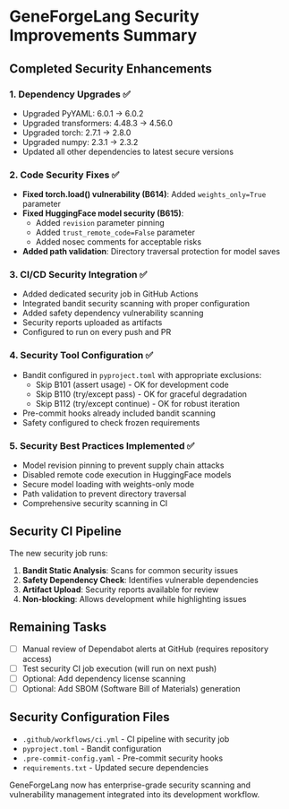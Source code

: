 # GeneForgeLang Security Improvements Summary

## Completed Security Enhancements

### 1. Dependency Upgrades ✅
- Upgraded PyYAML: 6.0.1 → 6.0.2
- Upgraded transformers: 4.48.3 → 4.56.0
- Upgraded torch: 2.7.1 → 2.8.0
- Upgraded numpy: 2.3.1 → 2.3.2
- Updated all other dependencies to latest secure versions

### 2. Code Security Fixes ✅
- **Fixed torch.load() vulnerability (B614)**: Added `weights_only=True` parameter
- **Fixed HuggingFace model security (B615)**:
  - Added `revision` parameter pinning
  - Added `trust_remote_code=False` parameter
  - Added nosec comments for acceptable risks
- **Added path validation**: Directory traversal protection for model saves

### 3. CI/CD Security Integration ✅
- Added dedicated security job in GitHub Actions
- Integrated bandit security scanning with proper configuration
- Added safety dependency vulnerability scanning
- Security reports uploaded as artifacts
- Configured to run on every push and PR

### 4. Security Tool Configuration ✅
- Bandit configured in `pyproject.toml` with appropriate exclusions:
  - Skip B101 (assert usage) - OK for development code
  - Skip B110 (try/except pass) - OK for graceful degradation
  - Skip B112 (try/except continue) - OK for robust iteration
- Pre-commit hooks already included bandit scanning
- Safety configured to check frozen requirements

### 5. Security Best Practices Implemented ✅
- Model revision pinning to prevent supply chain attacks
- Disabled remote code execution in HuggingFace models
- Secure model loading with weights-only mode
- Path validation to prevent directory traversal
- Comprehensive security scanning in CI

## Security CI Pipeline

The new security job runs:
1. **Bandit Static Analysis**: Scans for common security issues
2. **Safety Dependency Check**: Identifies vulnerable dependencies
3. **Artifact Upload**: Security reports available for review
4. **Non-blocking**: Allows development while highlighting issues

## Remaining Tasks

- [ ] Manual review of Dependabot alerts at GitHub (requires repository access)
- [ ] Test security CI job execution (will run on next push)
- [ ] Optional: Add dependency license scanning
- [ ] Optional: Add SBOM (Software Bill of Materials) generation

## Security Configuration Files

- `.github/workflows/ci.yml` - CI pipeline with security job
- `pyproject.toml` - Bandit configuration
- `.pre-commit-config.yaml` - Pre-commit security hooks
- `requirements.txt` - Updated secure dependencies

GeneForgeLang now has enterprise-grade security scanning and vulnerability management integrated into its development workflow.
